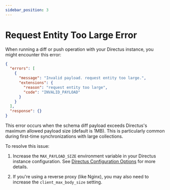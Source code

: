 ```yaml
---
sidebar_position: 3
---
```


# Request Entity Too Large Error

When running a diff or push operation with your Directus instance, you might encounter this error:

```json
{
  "errors": [
    {
      "message": "Invalid payload. request entity too large.",
      "extensions": {
        "reason": "request entity too large",
        "code": "INVALID_PAYLOAD"
      }
    }
  ],
  "response": {}
}
```

This error occurs when the schema diff payload exceeds Directus's maximum allowed payload size (default is 1MB). This is particularly common during first-time synchronizations with large collections.

To resolve this issue:

1. Increase the `MAX_PAYLOAD_SIZE` environment variable in your Directus instance configuration. See [Directus Configuration Options](https://directus.io/docs/configuration/security-limits#limits-optimizations) for more details.

2. If you're using a reverse proxy (like Nginx), you may also need to increase the `client_max_body_size` setting. 